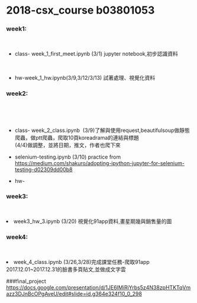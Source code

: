 # 2018-csx_course b03801053
###  week1: 
          <ul>
          <li><p>class- week_1_first_meet.ipynb (3/1) jupyter notebook,初步認識資料</p></li>
          <li><p>hw-week_1_hw.ipynb(3/9,3/12/3/13) 試著處理、視覺化資料</p></li>
          </ul>
###  week2:
          <ul>
          <li><p>class- week_2_class.ipynb  (3/9)了解與使用request,beautifulsoup做靜態爬蟲，做ptt爬蟲，爬取10頁koreadrama的連結與標題       
          (4/4)做調整，並將日期，推文，作者也爬下來</p></li>
          <li>
          selenium-testing.ipynb (3/10)
          practice from https://medium.com/shakuro/adopting-ipython-jupyter-for-selenium-testing-d02309dd00b8</li>
          <li><p>hw- </p></li>
          </ul>
###  week3:
         <li>week3_hw_3.ipynb (3/20) 視覺化91app資料,畫星期幾與銷售量的圖</li>
###  week4:         
         
         <li>week_4_class.ipynb (3/26,3/28)完成課堂任務-爬取91app 2017.12.01~2017.12.31的臉書多頁貼文,並做成文字雲</li>
         
###final_project
https://docs.google.com/presentation/d/1JE6IMiRjYrbs5z4N38zpHTKTqVmazz3DJnBcOPgAveU/edit#slide=id.g364e324f10_0_298
         
